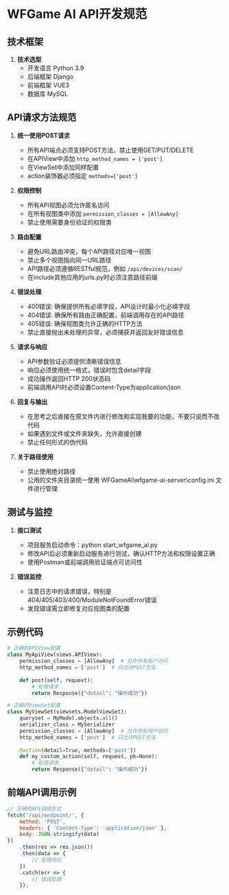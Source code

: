 # WFGame AI API开发规范

## 技术框架
1. **技术选型**
    - 开发语言 Python 3.9
    - 后端框架 Django
    - 前端框架 VUE3
    - 数据库 MySQL


## API请求方法规范

1. **统一使用POST请求**
   - 所有API端点必须支持POST方法，禁止使用GET/PUT/DELETE
   - 在APIView中添加 `http_method_names = ['post']`
   - 在ViewSet中添加同样配置
   - action装饰器必须指定 `methods=['post']`

2. **权限控制**
   - 所有API视图必须允许匿名访问
   - 在所有视图类中添加 `permission_classes = [AllowAny]`
   - 禁止使用需要身份验证的权限类

3. **路由配置**
   - 避免URL路由冲突，每个API路径对应唯一视图
   - 禁止多个视图指向同一URL路径
   - API路径必须遵循RESTful规范，例如 `/api/devices/scan/`
   - 在include其他应用的urls.py时必须注意路径前缀

4. **错误处理**
   - 400错误: 确保提供所有必填字段，API设计时最小化必填字段
   - 404错误: 确保所有路由正确配置，前端调用存在的API路径
   - 405错误: 确保视图类允许正确的HTTP方法
   - 禁止直接抛出未处理的异常，必须捕获并返回友好错误信息

5. **请求与响应**
   - API参数验证必须提供清晰错误信息
   - 响应必须使用统一格式，错误时包含detail字段
   - 成功操作返回HTTP 200状态码
   - 前端调用API时必须设置Content-Type为application/json

6. **回复与输出**
   - 在思考之后直接在原文件内进行修改和实现我要的功能，不要只说而不改代码
   - 如果遇到文件或文件夹缺失，允许直接创建
   - 禁止任何形式的伪代码

7. **关于路径使用**
    - 禁止使用绝对路径
    - 公用的文件夹目录统一使用 WFGameAI\wfgame-ai-server\config.ini 文件进行管理

## 测试与监控

1. **接口测试**
   - 项目服务启动命令：python start_wfgame_ai.py
   - 修改API后必须重新启动服务进行测试，确认HTTP方法和权限设置正确
   - 使用Postman或前端调用验证端点可访问性

2. **错误监控**
   - 注意日志中的请求错误，特别是404/405/403/400/ModuleNotFoundError错误
   - 发现错误需立即修复对应视图类的配置

## 示例代码

```python
# 正确的APIView配置
class MyApiView(views.APIView):
    permission_classes = [AllowAny]  # 允许所有用户访问
    http_method_names = ['post']  # 只允许POST方法
    
    def post(self, request):
        # 处理请求
        return Response({"detail": "操作成功"})

# 正确的ViewSet配置
class MyViewSet(viewsets.ModelViewSet):
    queryset = MyModel.objects.all()
    serializer_class = MySerializer
    permission_classes = [AllowAny]  # 允许所有用户访问
    http_method_names = ['post']  # 只允许POST方法
    
    @action(detail=True, methods=['post'])
    def my_custom_action(self, request, pk=None):
        # 处理请求
        return Response({"detail": "操作成功"})
```

## 前端API调用示例

```javascript
// 正确的API调用方式
fetch('/api/endpoint/', {
    method: 'POST',
    headers: { 'Content-Type': 'application/json' },
    body: JSON.stringify(data)
})
    .then(res => res.json())
    .then(data => {
        // 处理响应
    })
    .catch(err => {
        // 错误处理
    });
```

